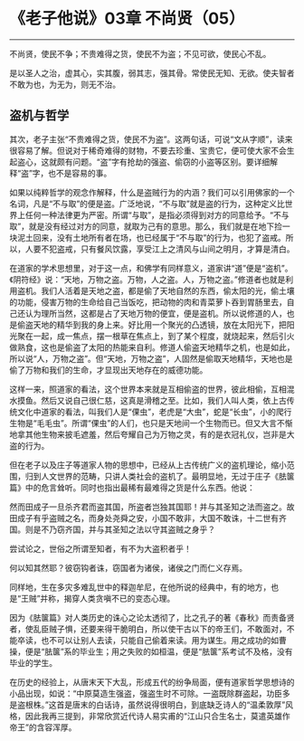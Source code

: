 # 《老子他说》03章 不尚贤（05）

------

不尚贤，使民不争；不贵难得之货，使民不为盗；不见可欲，使民心不乱。

是以圣人之治，虚其心，实其腹，弱其志，强其骨。常使民无知、无欲。使夫智者不敢为也，为无为，则无不治。

## 盗机与哲学

其次，老子主张“不贵难得之货，使民不为盗”。这两句话，可说“文从字顺”，读来很容易了解。但说对于稀奇难得的财物，不要去珍重、宝贵它，便可使大家不会生起盗心，这就颇有问题。“盗”字有抢劫的强盗、偷窃的小盗等区别。要详细解释“盗”字，也不是容易的事。

如果以纯粹哲学的观念作解释，什么是盗贼行为的内涵？我们可以引用佛家的一个名词，凡是“不与取”的便是盗。广泛地说，“不与取”就是盗的行为，这种定义比世界上任何一种法律更为严密。所谓“与取”，是指必须得到对方的同意给予。“不与取”，就是没有经过对方的同意，就取为己有的意思。那么，我们就是在地下捡一块泥土回来，没有土地所有者在场，也已经属于“不与取”的行为，也犯了盗戒。所以，人要不犯盗戒，只有餐风饮露，享受江上之清风与山间之明月，才算是清白。

在道家的学术思想里，对于这一点，和佛学有同样意义，道家讲“道”便是“盗机”。《阴符经》说：“天地，万物之盗。万物，人之盗。人，万物之盗。”修道者也就是利用盗机。我们人活着是天地之盗，都是偷了天地自然的东西，偷太阳的光，偷土壤的功能，侵害万物的生命给自己当饭吃，把动物的肉和青菜萝卜吞到胃肠里去，自己还认为理所当然，这都是占了天地万物的便宜，便是盗机。所以说修道的人，也是偷盗天地的精华到我的身上来。好比用一个聚光的凸透镜，放在太阳光下，把阳光聚在一起，成一焦点，摆一根草在焦点上，到了某个程度，就烧起来，然后引火做熟食，这也是偷盗了太阳的热能来自利。修道人偷盗天地精华之机，也是如此，所以说“人，万物之盗”。但“天地，万物之盗”，人固然是偷取天地精华，天地也是偷了万物和我们的生命，才显现出天地存在的威德功能。

这样一来，照道家的看法，这个世界本来就是互相偷盗的世界，彼此相偷，互相混水摸鱼。然后又说自己很仁慈，这真是滑稽之至。比如，我们人叫人类，依上古传统文化中道家的看法，叫我们人是“倮虫”，老虎是“大虫”，蛇是“长虫”，小的爬行生物是“毛毛虫”。所谓“倮虫”的人们，也只是天地间一个生物而已。但又大言不惭地拿其他生物来披毛遮羞，然后夸耀自己为万物之灵，有的是衣冠礼仪，岂非是大盗的行为。

但在老子以及庄子等道家人物的思想中，已经从上古传统广义的盗机理论，缩小范围，归到人文世界的范畴，只讲人类社会的盗机了。最明显地，无过于庄子《胠箧篇》中的危言耸听。同时也指出最稀有最难得之货是什么东西。他说：

然而田成子一旦杀齐君而盗其国，所盗者岂独其国耶！并与其圣知之法而盗之。故田成子有乎盗贼之名，而身处尧舜之安，小国不敢非，大国不敢诛，十二世有齐国。则是不乃窃齐国，并与其圣知之法以守其盗贼之身乎？

尝试论之，世俗之所谓至知者，有不为大盗积者乎！

何以知其然耶？彼窃钩者诛，窃国者为诸侯，诸侯之门而仁义存焉。

同样地，生在多灾多难乱世中的释迦牟尼，在他所说的经典中，有的地方，也是“王贼”并称，揭穿人类贪嗔不已的变态心理。

因为《胠箧篇》对人类历史的诛心之论太透彻了，比之孔子的著《春秋》而责备贤者，使乱臣贼子惧，还要来得干脆明白，所以使干古以下的帝王们，不敢面对，不能卒读，也不可以让别人去读，只能自己偷着来读。用为谋生。用之成功的如曹操，便是“胠箧”系的毕业生；用之失败的如桓温，便是“胠箧”系考试不及格，没有毕业的学生。

在历史的经验上，从唐末天下大乱，形成五代的纷争局面，便有道家哲学思想诗的小品出现，如说：“中原莫造生强盗，强盗生时不可除。一盗既除群盗起，功臣多是盗根株。”这首是唐末的白话诗，虽然说得很明白，到底缺乏诗人的“温柔敦厚”风格，因此我再三提到，非常欣赏近代诗人易实甫的“江山只合生名士，莫遣英雄作帝王”的含容浑厚。